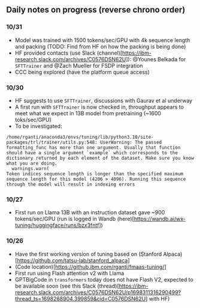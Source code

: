 ## Daily notes on progress (reverse chrono order)

### 10/31
* Model was trained with 1500 tokens/sec/GPU with 4k sequence length and packing (TODO: Find from HF on how the packing is being done)
* HF provided contacts (use Slack (channel)[https://ibm-research.slack.com/archives/C0576DSN62U]): @Younes Belkada for `SFTTrainer` and @Zach Mueller
  for FSDP integration
* CCC being explored (have the platform queue access)

### 10/30
* HF suggests to use `SFTTrainer`, discussions with Gaurav et al underway
* A first run with `SFTTrainer` is now checked in, throughput appears to meet what we expect in 13B model from pretraining (~1600 toks/sec/GPU)
* To be investigated:
```
/home/rganti/anaconda3/envs/tuning/lib/python3.10/site-packages/trl/trainer/utils.py:548: UserWarning: The passed formatting_func has more than one argument. Usually that function should have a single argument `example` which corresponds to the dictionary returned by each element of the dataset. Make sure you know what you are doing.
  warnings.warn(
Token indices sequence length is longer than the specified maximum sequence length for this model (4206 > 4096). Running this sequence through the model will result in indexing errors
```

### 10/27
* First run on Llama 13B with an instruction dataset gave ~900 tokens/sec/GPU (run is logged in Wandb (here)[https://wandb.ai/wx-tuning/huggingface/runs/bzx3fntf])

### 10/26
* Have the first working version of tuning based on (Stanford Alpaca)[https://github.com/tatsu-lab/stanford_alpaca]
* (Code location)[https://github.ibm.com/rganti/fmaas-tuning/]
* First run using Flash attention v2 with Llama
* GPTBigCode in `transformers` today does not have Flash V2, expected to be available soon (see this Slack (thread)[https://ibm-research.slack.com/archives/C0576DSN62U/p1698311316290499?thread_ts=1698268904.399859&cid=C0576DSN62U] with HF)
